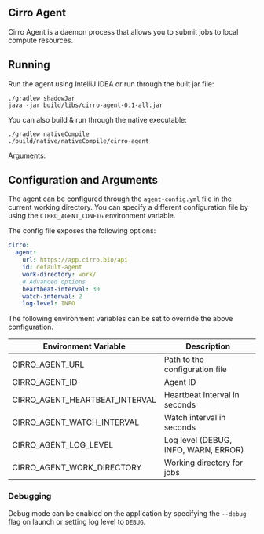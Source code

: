 ## Cirro Agent

Cirro Agent is a daemon process that allows you to submit jobs to local compute resources.


## Running

Run the agent using IntelliJ IDEA or run through the built jar file:

```
./gradlew shadowJar
java -jar build/libs/cirro-agent-0.1-all.jar
```

You can also build & run through the native executable:

```
./gradlew nativeCompile
./build/native/nativeCompile/cirro-agent
```

Arguments:

## Configuration and Arguments

The agent can be configured through the `agent-config.yml` file in the current working directory.
You can specify a different configuration file by using the `CIRRO_AGENT_CONFIG` environment variable.

The config file exposes the following options:

```yml
cirro:
  agent:
    url: https://app.cirro.bio/api
    id: default-agent
    work-directory: work/
    # Advanced options
    heartbeat-interval: 30
    watch-interval: 2
    log-level: INFO
```

The following environment variables can be set to override the above configuration.

| Environment Variable           | Description                          |
|--------------------------------|--------------------------------------|
| CIRRO_AGENT_URL                | Path to the configuration file       |
| CIRRO_AGENT_ID                 | Agent ID                             |
| CIRRO_AGENT_HEARTBEAT_INTERVAL | Heartbeat interval in seconds        |
| CIRRO_AGENT_WATCH_INTERVAL     | Watch interval in seconds            |
| CIRRO_AGENT_LOG_LEVEL          | Log level (DEBUG, INFO, WARN, ERROR) |
| CIRRO_AGENT_WORK_DIRECTORY     | Working directory for jobs           |

### Debugging

Debug mode can be enabled on the application by specifying the `--debug` flag on launch or setting log level to `DEBUG`.
